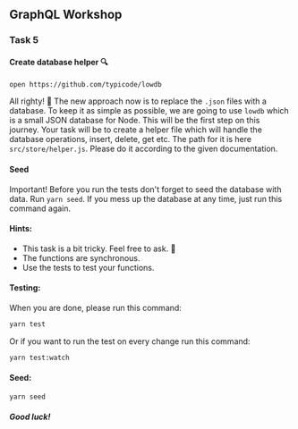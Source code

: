 ## GraphQL Workshop

### Task 5

#### Create database helper 🔍

```bash
open https://github.com/typicode/lowdb
```

All righty! 🚀 The new approach now is to replace the `.json` files with a database. To keep it as simple as possible, we are going to use `lowdb` which is a small JSON database for Node. This will be the first step on this journey. Your task will be to create a helper file which will handle the database operations, insert, delete, get etc. The path for it is here `src/store/helper.js`. Please do it according to the given documentation.

#### Seed

Important! Before you run the tests don't forget to seed the database with data. Run `yarn seed`. If you mess up the database at any time, just run this command again.

#### Hints:

- This task is a bit tricky. Feel free to ask. 🙋
- The functions are synchronous.
- Use the tests to test your functions.

#### Testing:

When you are done, please run this command:

```bash
yarn test
```

Or if you want to run the test on every change run this command:

```bash
yarn test:watch
```

#### Seed:

```bash
yarn seed
```

##### Good luck!

